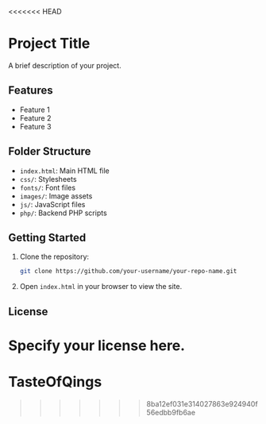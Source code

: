 <<<<<<< HEAD
# Project Title

A brief description of your project.

## Features
- Feature 1
- Feature 2
- Feature 3

## Folder Structure
- `index.html`: Main HTML file
- `css/`: Stylesheets
- `fonts/`: Font files
- `images/`: Image assets
- `js/`: JavaScript files
- `php/`: Backend PHP scripts

## Getting Started
1. Clone the repository:
   ```sh
   git clone https://github.com/your-username/your-repo-name.git
   ```
2. Open `index.html` in your browser to view the site.

## License
Specify your license here.
=======
# TasteOfQings
>>>>>>> 8ba12ef031e314027863e924940f56edbb9fb6ae
